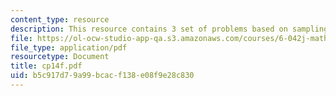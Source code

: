 ```yaml
---
content_type: resource
description: This resource contains 3 set of problems based on sampling and confidence.
file: https://ol-ocw-studio-app-qa.s3.amazonaws.com/courses/6-042j-mathematics-for-computer-science-fall-2005/b5c917d79a99bcacf138e08f9e28c830_cp14f.pdf
file_type: application/pdf
resourcetype: Document
title: cp14f.pdf
uid: b5c917d7-9a99-bcac-f138-e08f9e28c830
---
```

